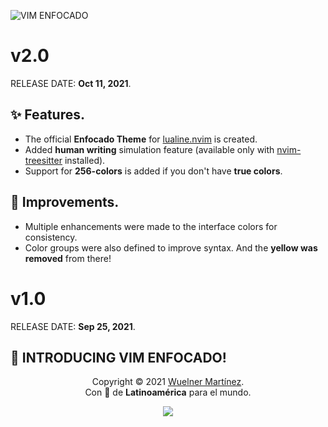 ![VIM ENFOCADO](https://i.imgur.com/8um4BUj.png)

# **v2.0**

RELEASE DATE: **Oct 11, 2021**.

## ✨ **Features.**

- The official **Enfocado Theme** for [lualine.nvim](https://github.com/hoob3rt/lualine.nvim) is created.
- Added **human writing** simulation feature (available only with [nvim-treesitter](https://github.com/nvim-treesitter/nvim-treesitter) installed).
- Support for **256-colors** is added if you don't have **true colors**.

## 🦾 **Improvements.**

- Multiple enhancements were made to the interface colors for consistency.
- Color groups were also defined to improve syntax. And the **yellow was removed** from there!

# **v1.0**

RELEASE DATE: **Sep 25, 2021**.

## 🎉 **INTRODUCING VIM ENFOCADO!**

<p align="center">Copyright &copy; 2021 <a href="mailto:wuelnerdotexe@gmail.com" target="_blank">Wuelner Martínez</a>.<br />
Con 💚 de <b>Latinoamérica</b> para el mundo.</p>

<p align="center"><a href="https://github.com/wuelnerdotexe/vim-enfocado/blob/main/LICENSE"><img src="https://img.shields.io/static/v1.svg?style=flat-square&label=License&message=MIT&logo=github"/></a></p>
